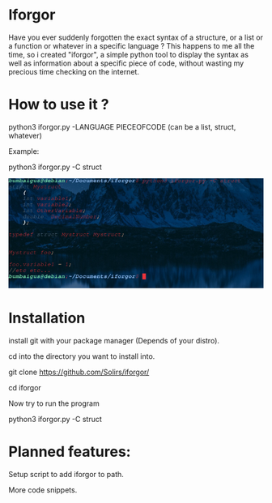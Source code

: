 # Iforgor

Have you ever suddenly forgotten the exact syntax of a structure, or a list or a function or whatever in a specific language ?
This happens to me all the time, so i created "iforgor", a simple python tool to display the syntax as well as information about a specific piece of code, without wasting my precious time checking on the internet.


# How to use it ?


python3 iforgor.py -LANGUAGE PIECEOFCODE (can be a list, struct, whatever)

Example:

python3 iforgor.py -C struct

![alt text](https://github.com/Solirs/iforgor/blob/master/ressources/demo.png?raw=true)


# Installation 

install git with your package manager (Depends of your distro).

cd into the directory you want to install into.

git clone https://github.com/Solirs/iforgor/

cd iforgor

Now try to run the program

python3 iforgor.py -C struct


# Planned features:

Setup script to add iforgor to path.

More code snippets.

